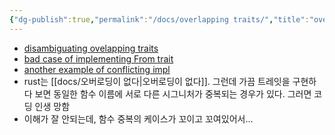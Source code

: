 ```yaml
---
{"dg-publish":true,"permalink":"/docs/overlapping traits/","title":"overlapping traits"}
---
```


- [disambiguating ovelapping traits](https://doc.rust-lang.org/stable/rust-by-example/trait/disambiguating.html)
- [bad case of implementing From trait](https://users.rust-lang.org/t/multiple-from-implementation-overlapping/62635)
- [another example of conflicting impl](https://stackoverflow.com/questions/39159226/conflicting-implementations-of-trait-in-rust/66537661#66537661)
- rust는 [[docs/오버로딩이 없다\|오버로딩이 없다]]. 그런데 가끔 트레잇을 구현하다 보면 동일한 함수 이름에 서로 다른 시그니처가 중복되는 경우가 있다. 그러면 코딩 인생 망함
- 이해가 잘 안되는데, 함수 중복의 케이스가 꼬이고 꼬여있어서...
